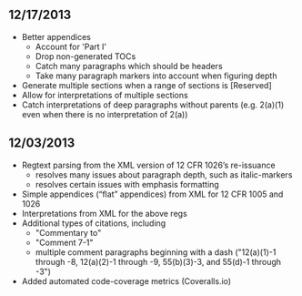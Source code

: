 ## 12/17/2013

* Better appendices
    * Account for 'Part I'
    * Drop non-generated TOCs
    * Catch many paragraphs which should be headers
    * Take many paragraph markers into account when figuring depth
* Generate multiple sections when a range of sections is [Reserved]
* Allow for interpretations of multiple sections
* Catch interpretations of deep paragraphs without parents (e.g. 2(a)(1) even when there is no interpretation of 2(a))

## 12/03/2013

* Regtext parsing from the XML version of 12 CFR 1026’s re-issuance
    * resolves many issues about paragraph depth, such as italic-markers
    * resolves certain issues with emphasis formatting
* Simple appendices (“flat” appendices) from XML for 12 CFR 1005 and 1026
* Interpretations from XML for the above regs
* Additional types of citations, including
    * "Commentary to"
    * "Comment 7-1"
    * multiple comment paragraphs beginning with a dash ("12(a)(1)-1 through -8, 12(a)(2)-1 through -9, 55(b)(3)-3, and 55(d)-1 through -3")
* Added automated code-coverage metrics (Coveralls.io)
